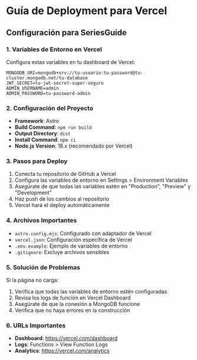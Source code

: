 # Guía de Deployment para Vercel

## Configuración para SeriesGuide

### 1. Variables de Entorno en Vercel

Configura estas variables en tu dashboard de Vercel:

```
MONGODB_URI=mongodb+srv://tu-usuario:tu-password@tu-cluster.mongodb.net/tu-database
JWT_SECRET=tu-jwt-secret-super-seguro
ADMIN_USERNAME=admin
ADMIN_PASSWORD=tu-password-admin
```

### 2. Configuración del Proyecto

- **Framework**: Astro
- **Build Command**: `npm run build`
- **Output Directory**: `dist`
- **Install Command**: `npm ci`
- **Node.js Version**: 18.x (recomendado por Vercel)

### 3. Pasos para Deploy

1. Conecta tu repositorio de GitHub a Vercel
2. Configura las variables de entorno en Settings > Environment Variables
3. Asegúrate de que todas las variables estén en "Production", "Preview" y "Development"
4. Haz push de los cambios al repositorio
5. Vercel hará el deploy automáticamente

### 4. Archivos Importantes

- `astro.config.mjs`: Configurado con adaptador de Vercel
- `vercel.json`: Configuración específica de Vercel
- `.env.example`: Ejemplo de variables de entorno
- `.gitignore`: Excluye archivos sensibles

### 5. Solución de Problemas

Si la página no carga:

1. Verifica que todas las variables de entorno estén configuradas
2. Revisa los logs de función en Vercel Dashboard
3. Asegúrate de que la conexión a MongoDB funcione
4. Verifica que no haya errores en la construcción

### 6. URLs Importantes

- **Dashboard**: https://vercel.com/dashboard
- **Logs**: Functions > View Function Logs
- **Analytics**: https://vercel.com/analytics

